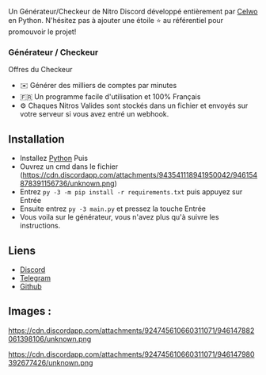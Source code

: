 Un Générateur/Checkeur de Nitro Discord développé entièrement par [Celwo](https://github.com/Celwo) en Python.
N'hésitez pas à ajouter une étoile ⭐ au référentiel pour promouvoir le projet!

### Générateur / Checkeur

Offres du Checkeur
*   ✉️ Générer des milliers de comptes par minutes
*   🇫🇷 Un programme facile d'utilisation et 100% Français
*   ⚙️ Chaques Nitros Valides sont stockés dans un fichier et envoyés sur votre serveur si vous avez entré un webhook.

## Installation
* Installez [Python](https://www.python.org/downloads/) Puis
* Ouvrez un cmd dans le fichier (https://cdn.discordapp.com/attachments/943541118941950042/946154878391156736/unknown.png)
* Entrez `py -3 -m pip install -r requirements.txt` puis appuyez sur Entrée
* Ensuite entrez `py -3 main.py` et pressez la touche Entrée
* Vous voila sur le générateur, vous n'avez plus qu'à suivre les instructions.

## Liens

*   [Discord](https://discord.gg/HAWGmStksa)
*   [Telegram](https://t.me/FlipGen)
*   [Github](https://github.com/Celwo/)

## Images :
https://cdn.discordapp.com/attachments/924745610660311071/946147882061398106/unknown.png

https://cdn.discordapp.com/attachments/924745610660311071/946147980392677426/unknown.png
